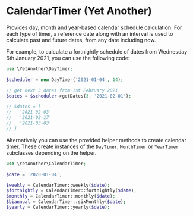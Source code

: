 # CalendarTimer (Yet Another)

Provides day, month and year-based calendar schedule
calculation. For each type of timer, a reference
date along with an interval is used to calculate past
and future dates, from any date including now.

For example, to calculate a fortnightly schedule of dates
from Wednesday 6th January 2021, you can use the following
code:

```php
use \YetAnother\DayTimer;

$scheduler = new DayTimer('2021-01-04', 14);

// get next 3 dates from 1st February 2021
$dates = $scheduler->getDates(3, '2021-02-01'); 

// $dates = [
//   '2021-02-03'
//   '2021-02-17'
//   '2021-03-03'
// ]
```

Alternatively you can use the provided helper methods to create 
calendar timer. These create instances of the `DayTimer`, `MonthTimer`
or `YearTimer` subclasses depending on the helper.

```php
use \YetAnother\CalendarTimer;

$date = '2020-01-04';

$weekly = CalendarTimer::weekly($date);
$fortnightly = CalendarTimer::fortnightly($date);
$monthly = CalendarTimer::monthly($date);
$biannual = CalendarTimer::sixMonthly($date);
$yearly = CalendarTimer::yearly($date);
```
